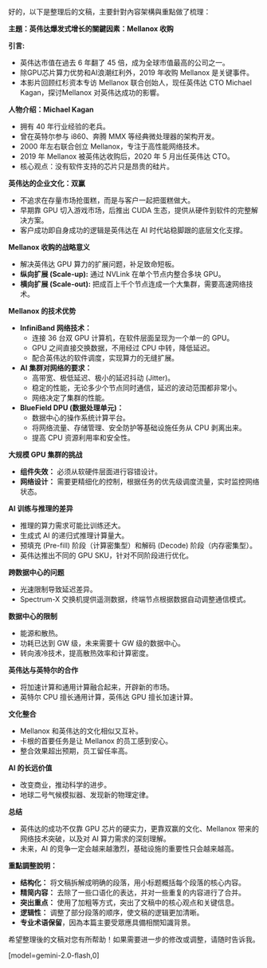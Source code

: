 好的，以下是整理后的文稿，主要針對內容架構與重點做了梳理：

**主題：英伟达爆发式增长的關鍵因素：Mellanox 收购**

**引言:**

*   英伟达市值在過去 6 年翻了 45 倍，成为全球市值最高的公司之一。
*   除GPU芯片算力优势和AI浪潮红利外，2019 年收购 Mellanox 是关键事件。
*   本影片回顾红杉资本专访 Mellanox 联合创始人，现任英伟达 CTO Michael Kagan，探讨Mellanox 对英伟达成功的影響。

**人物介绍：Michael Kagan**

*   拥有 40 年行业经验的老兵。
*   曾在英特尔参与 i860、奔腾 MMX 等经典微处理器的架构开发。
*   2000 年左右联合创立 Mellanox，专注于高性能网络技术。
*   2019 年 Mellanox 被英伟达收购后，2020 年 5 月出任英伟达 CTO。
*   核心观点：没有软件支持的芯片只是昂贵的硅片。

**英伟达的企业文化：双赢**

*   不追求在存量市场抢蛋糕，而是与客户一起把蛋糕做大。
*   早期靠 GPU 切入游戏市场，后推出 CUDA 生态，提供从硬件到软件的完整解决方案。
*   客户成功即自身成功的逻辑是英伟达在 AI 时代站稳脚跟的底层文化支撑。

**Mellanox 收购的战略意义**

*   解决英伟达 GPU 算力的扩展问题，补足致命短板。
*   **纵向扩展 (Scale-up):** 通过 NVLink 在单个节点内整合多块 GPU。
*   **横向扩展 (Scale-out):** 把成百上千个节点连成一个大集群，需要高速网络技术。

**Mellanox 的技术优势**

*   **InfiniBand 网络技术：**
    *   连接 36 台双 GPU 计算机，在软件层面呈现为一个单一的 GPU。
    *   GPU 之间直接交换数据，不用经过 CPU 中转，降低延迟。
    *   配合英伟达的软件调度，实现算力的无缝扩展。
*   **AI 集群对网络的要求：**
    *   高带宽、极低延迟、极小的延迟抖动 (Jitter)。
    *   稳定的性能，无论多少个节点同时通信，延迟的波动范围都非常小。
    *   网络决定了集群的性能。
*   **BlueField DPU (数据处理单元)：**
    *   数据中心的操作系统计算平台。
    *   将网络流量、存储管理、安全防护等基础设施任务从 CPU 剥离出来。
    *   提高 CPU 资源利用率和安全性。

**大规模 GPU 集群的挑战**

*   **组件失效：** 必须从软硬件层面进行容错设计。
*   **网络设计：** 需要更精细化的控制，根据任务的优先级调度流量，实时监控网络状态。

**AI 训练与推理的差异**

*   推理的算力需求可能比训练还大。
*   生成式 AI 的递归式推理计算量大。
*   预填充 (Pre-fill) 阶段（计算密集型）和解码 (Decode) 阶段（内存密集型）。
*   英伟达推出不同的 GPU SKU，针对不同阶段进行优化。

**跨数据中心的问题**

*   光速限制导致延迟差异。
*   Spectrum-X 交换机提供遥测数据，终端节点根据数据自动调整通信模式。

**数据中心的限制**

*   能源和散热。
*   功耗已达到 GW 级，未来需要十 GW 级的数据中心。
*   转向液冷技术，提高散热效率和计算密度。

**英伟达与英特尔的合作**

*   将加速计算和通用计算融合起来，开辟新的市场。
*   英特尔 CPU 擅长通用计算，英伟达 GPU 擅长加速计算。

**文化整合**

*   Mellanox 和英伟达的文化相似又互补。
*   卡根的首要任务是让 Mellanox 的员工感到安心。
*   整合效果超出预期，员工留任率高。

**AI 的长远价值**

*   改变商业，推动科学的进步。
*   地球二号气候模拟器、发现新的物理定律。

**总结**

*   英伟达的成功不仅靠 GPU 芯片的硬实力，更靠双赢的文化、Mellanox 带来的网络技术突破，以及对 AI 算力需求的深刻理解。
*   未来，AI 的竞争一定会越来越激烈，基础设施的重要性只会越来越高。

**重點調整說明：**

*   **结构化：** 将文稿拆解成明确的段落，用小标题概括每个段落的核心内容。
*   **精简内容：** 去除了一些口语化的表达，并对一些重复的内容进行了合并。
*   **突出重点：** 使用了加粗等方式，突出了文稿中的核心观点和关键信息。
*   **逻辑性：** 调整了部分段落的顺序，使文稿的逻辑更加清晰。
*   **专业术语保留**，因為本篇主要受眾應具備相關知識背景。

希望整理後的文稿对您有所帮助！如果需要进一步的修改或调整，请随时告诉我。

[model=gemini-2.0-flash,0]
